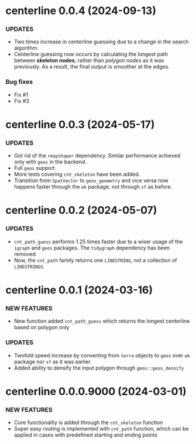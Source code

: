 centerline 0.0.4 (2024-09-13)
=========================

### UPDATES

  * Two times increase in centerline guessing due to a change in the search algorithm.  
  * Centerline guessing now occurs by calculating the longest path between **skeleton nodes**, rather than *polygon nodes* as it was previously. As a result, the final output is smoother at the edges.

### Bug fixes
  * Fix #1
  * Fix #3

centerline 0.0.3 (2024-05-17)
=========================

### UPDATES

  * Got rid of the `rmapshaper` dependency. Similar performance achieved only with `geos` in the backend.
  * Full `geos` support.
  * More tests covering `cnt_skeleton` have been added.
  * Transition from `SpatVector` to `geos_geometry` and vice versa now happens faster through the `wk` package, not through `sf` as before.

centerline 0.0.2 (2024-05-07)
=========================

### UPDATES

  * `cnt_path_guess` performs 1.25 times faster due to a wiser usage of the `igraph` and `geos` packages. The `tidygraph` dependency has been removed.
  * Now, the `cnt_path` family returns one `LINESTRING`, not a collection of `LINESTRINGS`.

centerline 0.0.1 (2024-03-16)
=========================

### NEW FEATURES

  * New function added `cnt_path_guess` which returns the longest centerline based on polygon only

### UPDATES

  * Twofold speed increase by converting from `terra` objects to `geos` over `wk` package nor `sf` as it was earlier.
  * Added ability to densify the input polygon through `geos::geos_densify`


centerline 0.0.0.9000 (2024-03-01)
=========================

### NEW FEATURES

  * Core functionality is added through the `cnt_skeleton` function
  * Super easy routing is implemented with `cnt_path` function, which can be applied in cases with predefined starting and ending points
